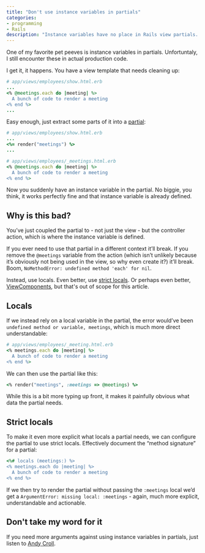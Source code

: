 ```yaml
---
title: "Don't use instance variables in partials"
categories:
- programming
- Rails
description: "Instance variables have no place in Rails view partials. Unfortunately, they often end up there."
---
```


One of my favorite pet peeves is instance variables in partials. Unfortuntaly, I still encounter these in actual production code.

<!--more-->

I get it, it happens. You have a view template that needs cleaning up:

```ruby
# app/views/employees/show.html.erb
...
<% @meetings.each do |meeting| %>
  A bunch of code to render a meeting
<% end %>
...
```

Easy enough, just extract some parts of it into a [partial](https://guides.rubyonrails.org/layouts_and_rendering.html#using-partials):

```ruby
# app/views/employees/show.html.erb
...
<%= render("meetings") %>
...
```

```ruby
# app/views/employees/_meetings.html.erb
<% @meetings.each do |meeting| %>
  A bunch of code to render a meeting
<% end %>
```

Now you suddenly have an instance variable in the partial. No biggie, you think, it works perfectly fine and that instance variable is already defined.

## Why is this bad?

You’ve just coupled the partial to - not just the view - but the controller action, which is where the instance variable is defined.

If you ever need to use that partial in a different context it’ll break. If you remove the `@meetings` variable from the action (which isn’t unlikely because it’s obviously not being used in the view, so why even create it?) it’ll break. Boom, `NoMethodError: undefined method 'each' for nil`.

Instead, use locals. Even better, use [strict locals](https://masilotti.com/safer-rails-partials-with-strict-locals/). Or perhaps even better, [ViewComponents](https://www.viewcomponent.org), but that's out of scope for this article.

## Locals

If we instead rely on a local variable in the partial, the error would’ve been `undefined method or variable, meetings`, which is much more direct understandable:

```ruby
# app/views/employees/_meeting.html.erb
<% meetings.each do |meeting| %>
  A bunch of code to render a meeting
<% end %>
```

We can then use the partial like this:

```ruby
<% render("meetings", :meetings => @meetings) %>
```

While this is a bit more typing up front, it makes it painfully obvious what data the partial needs.

## Strict locals

To make it even more explicit what locals a partial needs, we can configure the partial to use strict locals. Effectively document the “method signature” for a partial:

```ruby
<%# locals (meetings:) %>
<% meetings.each do |meeting| %>
  A bunch of code to render a meeting
<% end %>
```

If we then try to render the partial without passing the `:meetings` local we’d get a `ArgumentError: missing local: :meetings` - again, much more explicit, understandable and actionable.

## Don't take my word for it

If you need more arguments against using instance variables in partials, just listen to [Andy Croll](https://andycroll.com/ruby/dont-use-instance-variables-in-partials/).
